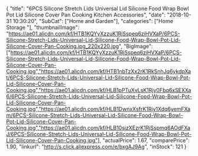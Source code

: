 {
	"title": "6PCS Silicone Stretch Lids Universal Lid Silicone Food Wrap Bowl Pot Lid Silicone Cover Pan Cooking Kitchen Accessories",
	"date": "2018-10-31 10:30:20",
	"SubCat": ["Home and Garden"],
	"categories": ["Home Storage "],
	"thumbnailImage": "https://ae01.alicdn.com/kf/HTB1KQYyXzzuK1RjSspeq6ziHVXaP/6PCS-Silicone-Stretch-Lids-Universal-Lid-Silicone-Food-Wrap-Bowl-Pot-Lid-Silicone-Cover-Pan-Cooking.jpg_220x220.jpg",
	"BigImage": ["https://ae01.alicdn.com/kf/HTB1KQYyXzzuK1RjSspeq6ziHVXaP/6PCS-Silicone-Stretch-Lids-Universal-Lid-Silicone-Food-Wrap-Bowl-Pot-Lid-Silicone-Cover-Pan-Cooking.jpg","https://ae01.alicdn.com/kf/HTB1nbTzXx2rK1RkSnhJq6ykdpXat/6PCS-Silicone-Stretch-Lids-Universal-Lid-Silicone-Food-Wrap-Bowl-Pot-Lid-Silicone-Cover-Pan-Cooking.jpg","https://ae01.alicdn.com/kf/HLB1pPTuXvLsK1Rjy0Fbq6xSEXXa6/6PCS-Silicone-Stretch-Lids-Universal-Lid-Silicone-Food-Wrap-Bowl-Pot-Lid-Silicone-Cover-Pan-Cooking.jpg","https://ae01.alicdn.com/kf/HLB1DwnxXsfrK1Rjy1Xdq6yemFXam/6PCS-Silicone-Stretch-Lids-Universal-Lid-Silicone-Food-Wrap-Bowl-Pot-Lid-Silicone-Cover-Pan-Cooking.jpg","https://ae01.alicdn.com/kf/HLB10sjzXEzrK1RjSspmq6AOdFXaJ/6PCS-Silicone-Stretch-Lids-Universal-Lid-Silicone-Food-Wrap-Bowl-Pot-Lid-Silicone-Cover-Pan-Cooking.jpg"],
	"actualPrice": 1.67,
	"comparePrice": 1.90,
	"linkurl": "http://s.click.aliexpress.com/e/bxgAJ9Ag",
	"inStock": 121
}
